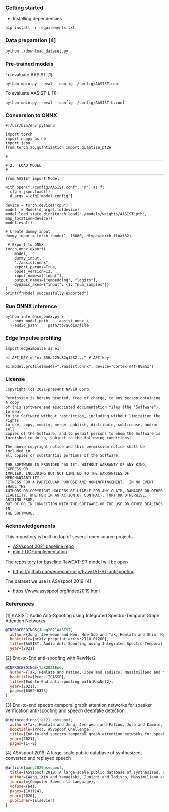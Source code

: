 ### Getting started
- Installing dependencies
```
pip install -r requirements.txt
```
### Data preparation [4]
```
python ./download_dataset.py
```
### Pre-trained models
To evaluate AASIST [1]:
```
python main.py --eval --config ./config/AASIST.conf
```
To evaluate AASIST-L [1]:
```
python main.py --eval --config ./config/AASIST-L.conf
```
### Conversion to ONNX
```
#!/usr/bin/env python3

import torch
import numpy as np
import json
from torch.ao.quantization import quantize_pt2e

# ────────────────────────────────────────────────────────────────────────────
# 2.  LOAD MODEL
# ────────────────────────────────────────────────────────────────────────────
from AASIST import Model

with open("./config/AASIST.conf", 'r') as f:
  cfg = json.load(f)
  d_args = cfg['model_config']

device = torch.device("cpu")
model  = Model(d_args).to(device)
model.load_state_dict(torch.load("./models/weights/AASIST.pth", map_location=device))
model.eval()

# Create dummy input
dummy_input = torch.randn(1, 16000, dtype=torch.float32)

 # Export to ONNX
torch.onnx.export(
    model,
    dummy_input,
    "./aasist.onnx",
    export_params=True,
    opset_version=13,
    input_names=["input"],
    output_names=["embedding", "logits"],
    dynamic_axes={"input": {1: "num_samples"}}
)
print(f"Model successfully exported")
```
### Run ONNX inference
```
python inference_onnx.py \
  --onnx_model_path     aasist.onnx \
  --audio_path     path/to/audio/file
```

### Edge Impulse profiling
```
import edgeimpulse as ei

ei.API_KEY = "ei_656a225s82q1232..." # API key

ei.model.profile(model="./aasist.onnx", device='cortex-m4f-80mhz')
```

### License
```
Copyright (c) 2021-present NAVER Corp.

Permission is hereby granted, free of charge, to any person obtaining a copy
of this software and associated documentation files (the "Software"), to deal
in the Software without restriction, including without limitation the rights
to use, copy, modify, merge, publish, distribute, sublicense, and/or sell
copies of the Software, and to permit persons to whom the Software is
furnished to do so, subject to the following conditions:

The above copyright notice and this permission notice shall be included in
all copies or substantial portions of the Software.

THE SOFTWARE IS PROVIDED "AS IS", WITHOUT WARRANTY OF ANY KIND, EXPRESS OR
IMPLIED, INCLUDING BUT NOT LIMITED TO THE WARRANTIES OF MERCHANTABILITY,
FITNESS FOR A PARTICULAR PURPOSE AND NONINFRINGEMENT.  IN NO EVENT SHALL THE
AUTHORS OR COPYRIGHT HOLDERS BE LIABLE FOR ANY CLAIM, DAMAGES OR OTHER
LIABILITY, WHETHER IN AN ACTION OF CONTRACT, TORT OR OTHERWISE, ARISING FROM,
OUT OF OR IN CONNECTION WITH THE SOFTWARE OR THE USE OR OTHER DEALINGS IN
THE SOFTWARE.
```

### Acknowledgements
This repository is built on top of several open source projects. 
- [ASVspoof 2021 baseline repo](https://github.com/asvspoof-challenge/2021/tree/main/LA/Baseline-RawNet2)
- [min t-DCF implementation](https://www.asvspoof.org/resources/tDCF_python_v2.zip)

The repository for baseline RawGAT-ST model will be open
-  https://github.com/eurecom-asp/RawGAT-ST-antispoofing

The dataset we use is ASVspoof 2019 [4]
- https://www.asvspoof.org/index2019.html

### References
[1] AASIST: Audio Anti-Spoofing using Integrated Spectro-Temporal Graph Attention Networks
```bibtex
@INPROCEEDINGS{Jung2021AASIST,
  author={Jung, Jee-weon and Heo, Hee-Soo and Tak, Hemlata and Shim, Hye-jin and Chung, Joon Son and Lee, Bong-Jin and Yu, Ha-Jin and Evans, Nicholas},
  booktitle={arXiv preprint arXiv:2110.01200}, 
  title={AASIST: Audio Anti-Spoofing using Integrated Spectro-Temporal Graph Attention Networks}, 
  year={2021}
```

[2] End-to-End anti-spoofing with RawNet2
```bibtex
@INPROCEEDINGS{Tak2021End,
  author={Tak, Hemlata and Patino, Jose and Todisco, Massimiliano and Nautsch, Andreas and Evans, Nicholas and Larcher, Anthony},
  booktitle={Proc. ICASSP}, 
  title={End-to-End anti-spoofing with RawNet2}, 
  year={2021},
  pages={6369-6373}
}
```

[3] End-to-end spectro-temporal graph attention networks for speaker verification anti-spoofing and speech deepfake detection
```bibtex
@inproceedings{tak21_asvspoof,
  author={Tak, Hemlata and Jung, Jee-weon and Patino, Jose and Kamble, Madhu and Todisco, Massimiliano and Evans, Nicholas},
  booktitle={Proc. ASVSpoof Challenge},
  title={End-to-end spectro-temporal graph attention networks for speaker verification anti-spoofing and speech deepfake detection},
  year={2021},
  pages={1--8}
```

[4] ASVspoof 2019: A large-scale public database of synthesized, converted and replayed speech
```bibtex
@article{wang2020asvspoof,
  title={ASVspoof 2019: A large-scale public database of synthesized, converted and replayed speech},
  author={Wang, Xin and Yamagishi, Junichi and Todisco, Massimiliano and Delgado, H{\'e}ctor and Nautsch, Andreas and Evans, Nicholas and Sahidullah, Md and Vestman, Ville and Kinnunen, Tomi and Lee, Kong Aik and others},
  journal={Computer Speech \& Language},
  volume={64},
  pages={101114},
  year={2020},
  publisher={Elsevier}
}
```
